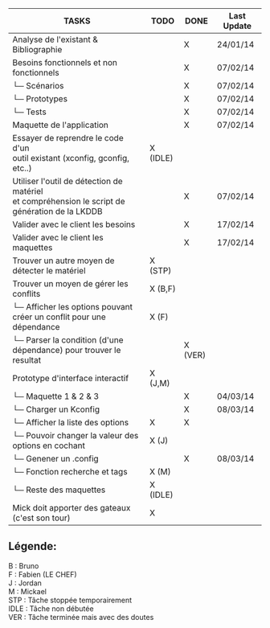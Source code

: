 | TASKS                                     | TODO | DONE | Last Update |
|-------------------------------------------|------|------|-------------|
| Analyse de l'existant & Bibliographie     |      |  X   | 24/01/14    |
| Besoins fonctionnels et non fonctionnels  |      |  X   | 07/02/14    |
| └─ Scénarios  				            |      |  X   | 07/02/14    |
| └─ Prototypes  				            |      |  X   | 07/02/14    |
| └─ Tests      				            |      |  X   | 07/02/14    |
| Maquette de l'application                 |      |  X   | 07/02/14    |
| Essayer de reprendre le code d'un <br/> outil existant (xconfig, gconfig, etc..)  |   X (IDLE) |      |             |
| Utiliser l'outil de détection de matériel <br/> et compréhension le script de génération de la LKDDB   |    |   X  | 07/02/14    |
| Valider avec le client les besoins        |      |  X   | 17/02/14    |
| Valider avec le client les maquettes      |      |  X   | 17/02/14    |
| Trouver un autre moyen de détecter le matériel  |  X (STP)   |      |             |
| Trouver un moyen de gérer les conflits    |  X (B,F)   |      |             |
| └─ Afficher les options pouvant créer un conflit pour une dépendance |  X (F)  |   |  | 
|  └─ Parser la condition (d'une dépendance) pour trouver le resultat |  | X (VER) | |
| Prototype d'interface interactif          |  X (J,M)   |      |             | 
| └─ Maquette 1 & 2 & 3 |      |  X   | 04/03/14    |
| └─ Charger un Kconfig | | X | 08/03/14 |
| └─ Afficher la liste des options | X | X | |
| └─ Pouvoir changer la valeur des options en cochant | X (J) | | | 
| └─ Genener un .config | | X | 08/03/14 |
| └─ Fonction recherche et tags | X (M) | | |
| └─ Reste des maquettes | X (IDLE) | | |
| Mick doit apporter des gateaux (c'est son tour) | X | | |

Légende:
--------

B : Bruno <br/>
F : Fabien (LE CHEF) <br/>
J : Jordan <br/>
M : Mickael <br/>
STP : Tâche stoppée temporairement <br/>
IDLE : Tâche non débutée <br/>
VER : Tâche terminée mais avec des doutes <br />
